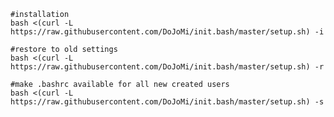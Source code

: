 	
	#installation	
	bash <(curl -L https://raw.githubusercontent.com/DoJoMi/init.bash/master/setup.sh) -i
	
	#restore to old settings	
	bash <(curl -L https://raw.githubusercontent.com/DoJoMi/init.bash/master/setup.sh) -r
	
	#make .bashrc available for all new created users
	bash <(curl -L https://raw.githubusercontent.com/DoJoMi/init.bash/master/setup.sh) -s
